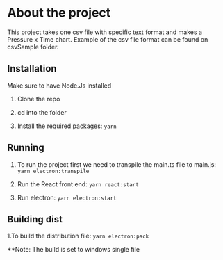 # About the project

This project takes one csv file with specific text format and makes a Pressure x Time chart. Example of the csv file format can be found on csvSample folder.

## Installation

Make sure to have Node.Js installed

1. Clone the repo

2. cd into the folder

3. Install the required packages:
   ``` yarn ```

## Running 

1. To run the project first we need to transpile the main.ts file to main.js:
    ``` yarn electron:transpile ```

2. Run the React front end:
    ``` yarn react:start ```

3. Run electron:
    ``` yarn electron:start ```

## Building dist 

1.To build the distribution file:
    ``` yarn electron:pack ```

**Note: The build is set to windows single file
